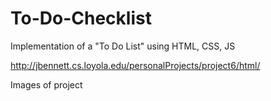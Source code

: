 # To-Do-Checklist

Implementation of a "To Do List" using HTML, CSS, JS

http://jbennett.cs.loyola.edu/personalProjects/project6/html/

Images of project 




